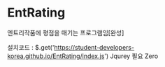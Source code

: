 # EntRating
엔트리작품에 평점을 매기는 프로그램임[완성]

설치코드 : $.get('https://student-developers-korea.github.io/EntRating/index.js')
Jqurey 필요 Zero
